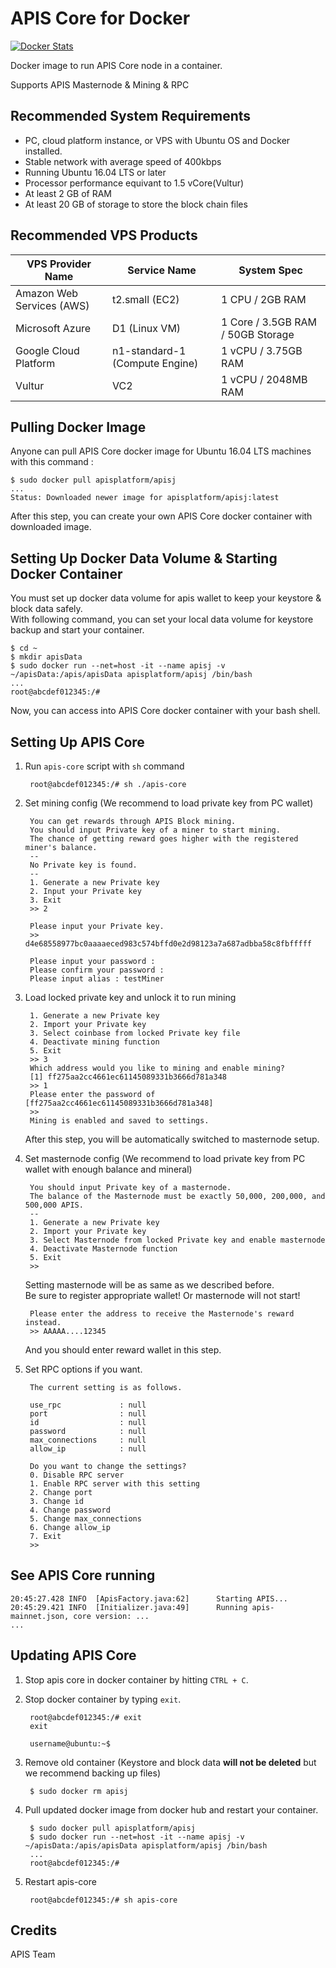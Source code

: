 APIS Core for Docker
================

[![Docker Stats](http://dockeri.co/image/apisplatform/apisj)](https://hub.docker.com/r/apisplatform/apisj/)

Docker image to run APIS Core node in a container.

Supports APIS Masternode & Mining & RPC


Recommended System Requirements
------------

* PC, cloud platform instance, or VPS with Ubuntu OS and Docker installed.
* Stable network with average speed of 400kbps
* Running Ubuntu 16.04 LTS or later
* Processor performance equivant to 1.5 vCore(Vultur)
* At least 2 GB of RAM
* At least 20 GB of storage to store the block chain files

Recommended VPS Products
------------

VPS Provider Name | Service Name | System Spec
---------|--------------|------------
Amazon Web Services (AWS) | t2.small (EC2) | 1 CPU / 2GB RAM
Microsoft Azure | D1 (Linux VM) | 1 Core / 3.5GB RAM / 50GB Storage
Google Cloud Platform | n1-standard-1 (Compute Engine) | 1 vCPU / 3.75GB RAM
Vultur | VC2 | 1 vCPU / 2048MB RAM

Pulling Docker Image
-----------------------

Anyone can pull APIS Core docker image for Ubuntu 16.04 LTS machines with this command :

    $ sudo docker pull apisplatform/apisj
    ...
    Status: Downloaded newer image for apisplatform/apisj:latest
After this step, you can create your own APIS Core docker container with downloaded image.

Setting Up Docker Data Volume & Starting Docker Container
-----------------------

You must set up docker data volume for apis wallet to keep your keystore & block data safely.<br />With following command, you can set your local data volume for keystore backup and start your container.

    $ cd ~
    $ mkdir apisData
    $ sudo docker run --net=host -it --name apisj -v ~/apisData:/apis/apisData apisplatform/apisj /bin/bash
    ...
    root@abcdef012345:/#
Now, you can access into APIS Core docker container with your bash shell.

Setting Up APIS Core
-----------

1. Run `apis-core` script with `sh` command

        root@abcdef012345:/# sh ./apis-core

2. Set mining config (We recommend to load private key from PC wallet)

        You can get rewards through APIS Block mining.
        You should input Private key of a miner to start mining.
        The chance of getting reward goes higher with the registered miner's balance.
        --
        No Private key is found.
        --
        1. Generate a new Private key
        2. Input your Private key
        3. Exit
        >> 2

        Please input your Private key.
        >> d4e68558977bc0aaaaeced983c574bffd0e2d98123a7a687adbba58c8fbfffff

        Please input your password : 
        Please confirm your password : 
        Please input alias : testMiner

3. Load locked private key and unlock it to run mining

        1. Generate a new Private key
        2. Import your Private key
        3. Select coinbase from locked Private key file
        4. Deactivate mining function
        5. Exit
        >> 3
        Which address would you like to mining and enable mining?
        [1] ff275aa2cc4661ec61145089331b3666d781a348
        >> 1
        Please enter the password of [ff275aa2cc4661ec61145089331b3666d781a348]
        >>
        Mining is enabled and saved to settings.
      After this step, you will be automatically switched to masternode setup.


4. Set masternode config (We recommend to load private key from PC wallet with enough balance and mineral)

        You should input Private key of a masternode.
        The balance of the Masternode must be exactly 50,000, 200,000, and 500,000 APIS.
        --
        1. Generate a new Private key
        2. Import your Private key
        3. Select Masternode from locked Private key and enable masternode
        4. Deactivate Masternode function
        5. Exit
        >>
      Setting masternode will be as same as we described before.<br>Be sure to register appropriate wallet! Or masternode will not start!

        Please enter the address to receive the Masternode's reward instead.
        >> AAAAA....12345
      And you should enter reward wallet in this step.

5. Set RPC options if you want.

        The current setting is as follows.

        use_rpc             : null
        port                : null
        id                  : null
        password            : null
        max_connections     : null
        allow_ip            : null

        Do you want to change the settings?
        0. Disable RPC server
        1. Enable RPC server with this setting
        2. Change port
        3. Change id
        4. Change password
        5. Change max_connections
        6. Change allow_ip
        7. Exit
        >>

See APIS Core running
-------------

    20:45:27.428 INFO  [ApisFactory.java:62]	  Starting APIS...
    20:45:29.421 INFO  [Initializer.java:49]	  Running apis-mainnet.json, core version: ...
    ...

Updating APIS Core
-----------
1. Stop apis core in docker container by hitting `CTRL + C`.
2. Stop docker container by typing `exit`.

        root@abcdef012345:/# exit
        exit

        username@ubuntu:~$

3. Remove old container (Keystore and block data **will not be deleted** but we recommend backing up files)

        $ sudo docker rm apisj

4. Pull updated docker image from docker hub and restart your container.

        $ sudo docker pull apisplatform/apisj
        $ sudo docker run --net=host -it --name apisj -v ~/apisData:/apis/apisData apisplatform/apisj /bin/bash
        ...
        root@abcdef012345:/#

5. Restart apis-core

        root@abcdef012345:/# sh apis-core



Credits
-------

APIS Team
